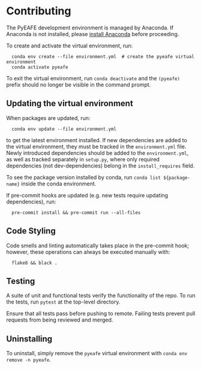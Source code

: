 # Contributing
The PyEAFE development environment is managed by Anaconda.
If Anaconda is not installed,
please [install Anaconda](https://docs.continuum.io/anaconda/install/)
before proceeding.

To create and activate the virtual environment, run:
```
  conda env create --file environment.yml  # create the pyeafe virtual environment
  conda activate pyeafe
```
To exit the virtual environment,
run `conda deactivate` and the `(pyeafe)` prefix should no longer be visible in the command prompt.


## Updating the virtual environment
When packages are updated, run:
```
  conda env update --file environment.yml
```
to get the latest environment installed.
If new dependencies are added to the virtual environment,
they must be tracked in the `environment.yml` file.
Newly introduced dependencies should be added to the `environment.yml`,
as well as tracked separately in `setup.py`,
where only required dependencies (not dev-dependencies) belong in the `install_requires`
field.

To see the package version installed by conda, run `conda list ${package-name}`
inside the conda environment.

If pre-commit hooks are updated (e.g. new tests require updating dependencies),
run:
```
  pre-commit install && pre-commit run --all-files
```


## Code Styling
Code smells and linting automatically takes place in the pre-commit hook;
however, these operations can always be executed manually with:
```
  flake8 && black .
```


## Testing
A suite of unit and functional tests verify the functionality of the repo.
To run the tests, run `pytest` at the top-level directory.

Ensure that all tests pass before pushing to remote.
Failing tests prevent pull requests from being reviewed and merged.


## Uninstalling
To uninstall, simply remove the `pyeafe` virtual environment with
`conda env remove -n pyeafe`.
